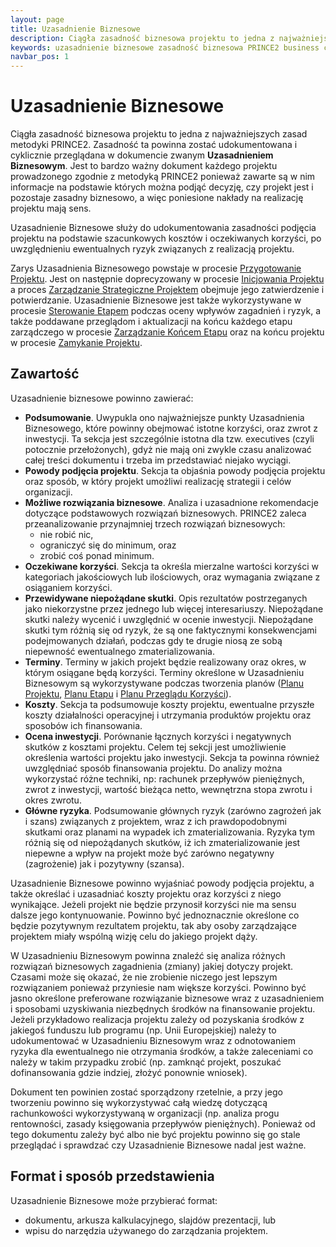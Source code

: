 ```yaml
---
layout: page
title: Uzasadnienie Biznesowe
description: Ciągła zasadność biznesowa projektu to jedna z najważniejszych zasad metodyki PRINCE2. Zasadność ta powinna zostać udokumentowana i cyklicznie przeglądana w dokumencie zwanym Uzasadnieniem Biznesowym.
keywords: uzasadnienie biznesowe zasadność biznesowa PRINCE2 business case
navbar_pos: 1
---
```

# Uzasadnienie Biznesowe

Ciągła zasadność biznesowa projektu to jedna z najważniejszych zasad metodyki PRINCE2. Zasadność ta powinna zostać udokumentowana
i cyklicznie przeglądana w dokumencie zwanym **Uzasadnieniem Biznesowym**. Jest to bardzo ważny dokument każdego projektu prowadzonego
zgodnie z metodyką PRINCE2 ponieważ zawarte są w nim informacje na podstawie których można podjąć decyzję, czy projekt jest i pozostaje
zasadny biznesowo, a więc poniesione nakłady na realizację projektu mają sens.

Uzasadnienie Biznesowe służy do udokumentowania zasadności podjęcia projektu na podstawie szacunkowych kosztów i oczekiwanych korzyści,
po uwzględnieniu ewentualnych ryzyk związanych z realizacją projektu.

Zarys Uzasadnienia Biznesowego powstaje w procesie [Przygotowanie Projektu](/prince2/przygotowanie-projektu). Jest on następnie
doprecyzowany w procesie [Inicjowania Projektu](/prince2/inicjowanie-projektu) a proces [Zarządzanie Strategiczne Projektem](/prince2/zarzadzanie-strategiczne-projektem)
obejmuje jego zatwierdzenie i potwierdzanie. Uzasadnienie Biznesowe jest także wykorzystywane
w procesie [Sterowanie Etapem](/prince2/sterowanie-etapem) podczas oceny wpływów zagadnień i ryzyk, a także poddawane przeglądom
i aktualizacji na końcu każdego etapu zarządczego w procesie [Zarządzanie Końcem Etapu](/prince2/zarzadzanie-koncem-etapu) oraz na
końcu projektu w procesie [Zamykanie Projektu](/prince2/zamykanie-projektu).

## Zawartość

Uzasadnienie biznesowe powinno zawierać:

  * **Podsumowanie**. Uwypukla ono najważniejsze punkty Uzasadnienia Biznesowego, które powinny obejmować istotne korzyści, oraz
zwrot z inwestycji. Ta sekcja jest szczególnie istotna dla tzw. executives (czyli potocznie przełożonych), gdyż nie mają oni
zwykle czasu analizować całej treści dokumentu i trzeba im przedstawiać niejako wyciągi.
  * **Powody podjęcia projektu**. Sekcja ta objaśnia powody podjęcia projektu oraz sposób, w który projekt umożliwi realizację
strategii i celów organizacji.
  * **Możliwe rozwiązania biznesowe**. Analiza i uzasadnione rekomendacje dotyczące podstawowych rozwiązań biznesowych. PRINCE2
zaleca przeanalizowanie przynajmniej trzech rozwiązań biznesowych:
    * nie robić nic,
    * ograniczyć się do minimum, oraz
    * zrobić coś ponad minimum.
  * **Oczekiwane korzyści**. Sekcja ta określa mierzalne wartości korzyści w kategoriach jakościowych lub ilościowych, oraz
wymagania związane z osiąganiem korzyści.
  * **Przewidywane niepożądane skutki**. Opis rezultatów postrzeganych jako niekorzystne przez jednego lub więcej interesariuszy.
Niepożądane skutki należy wycenić i uwzględnić w ocenie inwestycji. Niepożądane skutki tym różnią się od ryzyk, że są one faktycznymi
konsekwencjami podejmowanych działań, podczas gdy te drugie niosą ze sobą niepewność ewentualnego zmaterializowania.
  * **Terminy**. Terminy w jakich projekt będzie realizowany oraz okres, w którym osiągane będą korzyści. Terminy określone
w Uzasadnieniu Biznesowym są wykorzystywane podczas tworzenia planów ([Planu Projektu](/prince2/opisy-produktow-zarzadczych/plan),
[Planu Etapu](/prince2/opisy-produktow-zarzadczych/plan) i [Planu Przeglądu Korzyści](/prince2/opisy-produktow-zarzadczych/plan-przegladu-korzysci)).
  * **Koszty**. Sekcja ta podsumowuje koszty projektu, ewentualne przyszłe koszty działalności operacyjnej i utrzymania produktów
projektu oraz sposobów ich finansowania.
  * **Ocena inwestycji**. Porównanie łącznych korzyści i negatywnych skutków z kosztami projektu. Celem tej sekcji jest umożliwienie
określenia wartości projektu jako inwestycji. Sekcja ta powinna również uwzględniać sposób finansowania projektu. Do analizy można
wykorzystać różne techniki, np: rachunek przepływów pieniężnych, zwrot z inwestycji, wartość bieżąca netto, wewnętrzna stopa zwrotu
i okres zwrotu.
  * **Główne ryzyka**. Podsumowanie głównych ryzyk (zarówno zagrożeń jak i szans) związanych z projektem, wraz z ich prawdopodobnymi
skutkami oraz planami na wypadek ich zmaterializowania. Ryzyka tym różnią się od niepożądanych skutków, iż ich zmaterializowanie
jest niepewne a wpływ na projekt może być zarówno negatywny (zagrożenie) jak i pozytywny (szansa).

Uzasadnienie Biznesowe powinno wyjaśniać powody podjęcia projektu, a także określać i uzasadniać koszty projektu oraz korzyści
z niego wynikające. Jeżeli projekt nie będzie przynosił korzyści nie ma sensu dalsze jego kontynuowanie. Powinno być jednoznacznie
określone co będzie pozytywnym rezultatem projektu, tak aby osoby zarządzające projektem miały wspólną wizję celu do jakiego
projekt dąży.

W Uzasadnieniu Biznesowym powinna znaleźć się analiza różnych rozwiązań biznesowych zagadnienia (zmiany) jakiej dotyczy projekt.
Czasami może się okazać, że nie zrobienie niczego jest lepszym rozwiązaniem ponieważ przyniesie nam większe korzyści. Powinno być
jasno określone preferowane rozwiązanie biznesowe wraz z uzasadnieniem i sposobami uzyskiwania niezbędnych środków na finansowanie
projektu. Jeżeli przykładowo realizacja projektu zależy od pozyskania środków z jakiegoś funduszu lub programu (np. Unii Europejskiej)
należy to udokumentować w Uzasadnieniu Biznesowym wraz z odnotowaniem ryzyka dla ewentualnego nie otrzymania środków, a także zaleceniami co należy
w takim przypadku zrobić (np. zamknąć projekt, poszukać dofinansowania gdzie indziej, złożyć ponownie wniosek).

Dokument ten powinien zostać sporządzony rzetelnie, a przy jego tworzeniu powinno się wykorzystywać całą wiedzę dotyczącą rachunkowości
wykorzystywaną w organizacji (np. analiza progu rentowności, zasady księgowania przepływów pieniężnych). Ponieważ od tego dokumentu
zależy być albo nie być projektu powinno się go stale przeglądać i sprawdzać czy Uzasadnienie Biznesowe nadal jest ważne.

## Format i sposób przedstawienia

Uzasadnienie Biznesowe może przybierać format:

  * dokumentu, arkusza kalkulacyjnego, slajdów prezentacji, lub
  * wpisu do narzędzia używanego do zarządzania projektem.